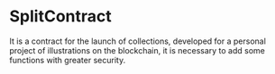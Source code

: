 # SplitContract
It is a contract for the launch of collections, developed for a personal project of illustrations on the blockchain, it is necessary to add some functions with greater security.
